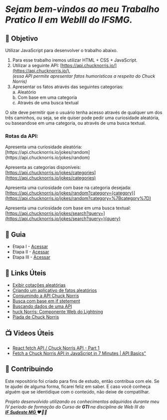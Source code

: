 <em><h1> Sejam bem-vindos ao meu Trabalho Pratico II em WebIII do IFSMG. </h1></em> 


<h2> 🎯 Objetivo </h2>
Utilizar JavaScript para desenvolver o trabalho abaixo.

1. Para esse trabalho iremos utilizar HTML + CSS + JavaScript.
2. Utilizar a seguinte API: [https://api.chucknorris.io/](https://api.chucknorris.io/), <br>
<em>(essa API permite apresentar fatos humorísticos a respeito do Chuck Norris)</em>
3. Apresentar os fatos através das seguintes categorias:<br>
a. Aleatório <br>
b. Com base em uma categoria <br>
c. Através de uma busca textual <br>

<p>
  O site deve permitir que o usuário tenha acesso através de qualquer um dos três
 caminhos, ou seja, se ele quiser pode pedir uma curiosidade aleatória, 
 ou baseandose em uma categoria, ou através de uma busca textual.<br>
  
<h3>Rotas da API:</h3> 
 Apresenta uma curiosidade aleatória: <br>
 [https://api.chucknorris.io/jokes/random](https://api.chucknorris.io/jokes/random)

 Apresenta as categorias disponíveis: <br>
 [https://api.chucknorris.io/jokes/categories](https://api.chucknorris.io/jokes/categories)

 Apresenta uma curiosidade com base na categoria desejada: <br>
 [https://api.chucknorris.io/jokes/random?category={category}](https://api.chucknorris.io/jokes/random?category=%7Bcategory%7D)

 Apresenta uma curiosidade com base em uma busca textual: <br>
 [https://api.chucknorris.io/jokes/search?query=](https://api.chucknorris.io/jokes/search?query=){query}
</p>

<h2 dir="auto"> 🚦 Guia </h2>
<ul dir="auto">
<li> Etapa I - <a href=" https:// "> Acessar </a></li>
<li> Etapa II - <a href=" https:// "> Acessar </a></li>
<li> Etapa III - <a href=" https:// "> Acessar </a></li>
</ul>



<h2 dir="auto"> 🔗 Links Úteis </h2>
<ul dir="auto">
  <li><a href="https://blog.kritikapattalam.com/random-quotes-from-chuck-norris-api"> Exibir cotações aleatórias </a></li>
  <li><a href="https://medium.com/swlh/creating-a-chuck-norris-random-facts-application-in-html5-101ba2a7f628"> Criando um aplicativo de fatos aleatórios </a></li>
  <li><a href="https://th3n3rd.medium.com/consuming-chuck-norris-api-from-reactjs-f6b395c80a8f"> Consumindo a API Chuck Norris </a></li>
  <li><a href="https://stackoverflow.com/questions/59898649/fetch-based-on-if-stetement"> Busca com base em if stetement</a></li>
  <li><a href="https://stackoverflow.com/questions/66709493/fetching-data-from-an-api-console-repeats"> Buscando dados de uma API </a></li>
  <li><a href="https://github.com/TheVishnuKumar/chuck-norris-in-salesforce"> huck Norris: Componente Web do Lightning </a></li>
  <li><a href="https://github.com/mrjatinchauhan/chuck-norris-jokes"> Piada de Chuck Norris </a></li>
</ul>

<h2 dir="auto"> 📺 Videos Úteis </h2>
<ul dir="auto">
<li><a href="https://www.youtube.com/watch?v=qkOjT8D_Y5Q"> React fetch API / Chuck Norris API - Part 1 </a></li>
<li><a href="https://www.youtube.com/watch?v=OinmKcdJaWo&t=25s"> Fetch a Chuck Norris API in JavaScript in 7 Minutes | API Basics" </a></li>

</ul>


<h2 dir="auto"> 🤝 Contribuindo </h2>

<p dir="auto">Este repositório foi criado para fins de estudo, então contribua com ele. Se te ajudei de alguma forma, ficarei feliz em
saber. E caso você conheça alguém que se identidique com o conteúdo, não deixe de compatilhar.</p>


<p dir="auto"> 
 <em>
  Projeto desenvolvido utilizando os conhecimentos adquiridos durante meu IV periodo de formação do Curso de <strong> GTI </strong>
  na disciplina de Web III do <br>
  <a href="https://www.ifsudestemg.edu.br/muriae"> <strong> IF Sudeste MG </strong></a> ❤️💚💚
 </em> 
</p>
